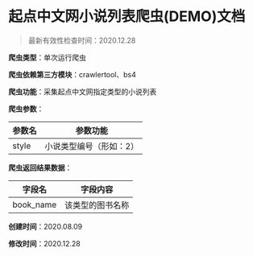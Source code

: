# 起点中文网小说列表爬虫(DEMO)文档

> 最新有效性检查时间：2020.12.28

**爬虫类型**：单次运行爬虫

**爬虫依赖第三方模块**：crawlertool、bs4

**爬虫功能**：采集起点中文网指定类型的小说列表

**爬虫参数**：

| 参数名 | 参数功能                |
| ------ | ----------------------- |
| style  | 小说类型编号（形如：2） |

**爬虫返回结果数据**：

| 字段名    | 字段内容         |
| --------- | ---------------- |
| book_name | 该类型的图书名称 |

**创建时间**：2020.08.09

**修改时间**：2020.12.28

